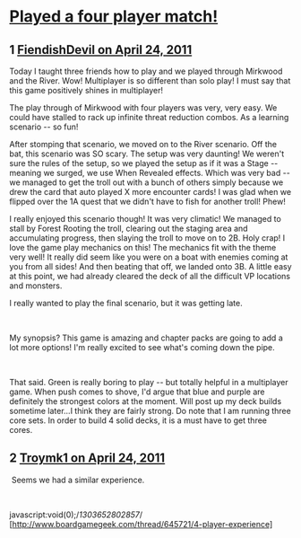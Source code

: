 # [Played a four player match!](https://community.fantasyflightgames.com/topic/45690-played-a-four-player-match/)

## 1 [FiendishDevil on April 24, 2011](https://community.fantasyflightgames.com/topic/45690-played-a-four-player-match/?do=findComment&comment=458303)

Today I taught three friends how to play and we played through Mirkwood and the River. Wow! Multiplayer is so different than solo play! I must say that this game positively shines in multiplayer!

The play through of Mirkwood with four players was very, very easy. We could have stalled to rack up infinite threat reduction combos. As a learning scenario -- so fun!

After stomping that scenario, we moved on to the River scenario. Off the bat, this scenario was SO scary. The setup was very daunting! We weren't sure the rules of the setup, so we played the setup as if it was a Stage -- meaning we surged, we use When Revealed effects. Which was very bad -- we managed to get the troll out with a bunch of others simply because we drew the card that auto played X more encounter cards! I was glad when we flipped over the 1A quest that we didn't have to fish for another troll! Phew!

I really enjoyed this scenario though! It was very climatic! We managed to stall by Forest Rooting the troll, clearing out the staging area and accumulating progress, then slaying the troll to move on to 2B. Holy crap! I love the game play mechanics on this! The mechanics fit with the theme very well! It really did seem like you were on a boat with enemies coming at you from all sides! And then beating that off, we landed onto 3B. A little easy at this point, we had already cleared the deck of all the difficult VP locations and monsters.

I really wanted to play the final scenario, but it was getting late.

 

My synopsis? This game is amazing and chapter packs are going to add a lot more options! I'm really excited to see what's coming down the pipe.

 

That said. Green is really boring to play -- but totally helpful in a multiplayer game. When push comes to shove, I'd argue that blue and purple are definitely the strongest colors at the moment. Will post up my deck builds sometime later...I think they are fairly strong. Do note that I am running three core sets. In order to build 4 solid decks, it is a must have to get three cores.

## 2 [Troymk1 on April 24, 2011](https://community.fantasyflightgames.com/topic/45690-played-a-four-player-match/?do=findComment&comment=458355)

 Seems we had a similar experience. 

 

javascript:void(0);/*1303652802857*/ [http://www.boardgamegeek.com/thread/645721/4-player-experience]

